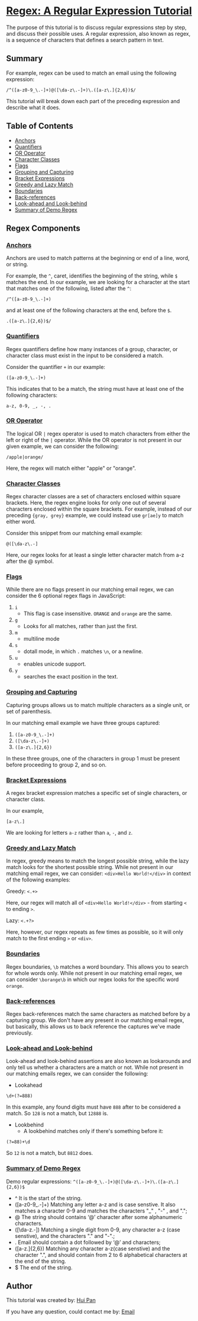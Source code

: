 # [Regex: A Regular Expression Tutorial](https://gist.github.com/HuiPan-Peter/39c6ed15cabad0038b4098ef1e22eb92)

The purpose of this tutorial is to discuss regular expressions step by step, and discuss their possible uses. A regular expression, also known as regex, is a sequence of characters that defines a search pattern in text.

## Summary

For example, regex can be used to match an email using the following expression:

`/^([a-z0-9_\.-]+)@([\da-z\.-]+)\.([a-z\.]{2,6})$/`

This tutorial will break down each part of the preceding expression and describe what it does.

## Table of Contents

- [Anchors](#anchors)
- [Quantifiers](#quantifiers)
- [OR Operator](#or-operator)
- [Character Classes](#character-classes)
- [Flags](#flags)
- [Grouping and Capturing](#grouping-and-capturing)
- [Bracket Expressions](#bracket-expressions)
- [Greedy and Lazy Match](#greedy-and-lazy-match)
- [Boundaries](#boundaries)
- [Back-references](#back-references)
- [Look-ahead and Look-behind](#look-ahead-and-look-behind)
- [Summary of Demo Regex](#Summary-of-Demo-Regex)

## Regex Components

### [Anchors](#table-of-contents)

Anchors are used to match patterns at the beginning or end of a line, word, or string.

For example, the `^`, caret, identifies the beginning of the string, while `$` matches the end. In our example, we are looking for a character at the start that matches one of the following, listed after the `^`:

`/^([a-z0-9_\.-]+)`

and at least one of the following characters at the end, before the `$`.

`.([a-z\.]{2,6})$/`

### [Quantifiers](#table-of-contents)

Regex quantifiers define how many instances of a group, character, or character class must exist in the input to be considered a match.

Consider the quantifier `+` in our example:

`([a-z0-9_\.-]+)`

This indicates that to be a match, the string must have at least one of the following characters:

`a-z, 0-9, _, -, .`

### [OR Operator](#table-of-contents)

The logical OR `|` regex operator is used to match characters from either the left or right of the `|` operator. While the OR operator is not present in our given example, we can consider the following:

`/apple|orange/`

Here, the regex will match either "apple" or "orange".

### [Character Classes](#table-of-contents)

Regex character classes are a set of characters enclosed within square brackets. Here, the regex engine looks for only one out of several characters enclosed within the square brackets. For example, instead of our preceding `{gray, grey}` example, we could instead use `gr[ae]y` to match either word.

Consider this snippet from our matching email example:

`@([\da-z\.-]`

Here, our regex looks for at least a single letter character match from a-z after the @ symbol.

### [Flags](#table-of-contents)

While there are no flags present in our matching email regex, we can consider the 6 optional regex flags in JavaScript:

1. `i`
   - This flag is case insensitive. `ORANGE` and `orange` are the same.
2. `g`
   - Looks for all matches, rather than just the first.
3. `m`
   - multiline mode
4. `s`
   - dotall mode, in which `.` matches `\n`, or a newline.
5. `u`
   - enables unicode support.
6. `y`
   - searches the exact position in the text.

### [Grouping and Capturing](#table-of-contents)

Capturing groups allows us to match multiple characters as a single unit, or set of parenthesis.

In our matching email example we have three groups captured:

1. `([a-z0-9_\.-]+)`
2. `([\da-z\.-]+)`
3. `([a-z\.]{2,6})`

In these three groups, one of the characters in group 1 must be present before proceeding to group 2, and so on.

### [Bracket Expressions](#table-of-contents)

A regex bracket expression matches a specific set of single characters, or character class.

In our example,

`[a-z\.]`

We are looking for letters `a-z` rather than `a`, `-`, and `z`.

### [Greedy and Lazy Match](#table-of-contents)

In regex, greedy means to match the longest possible string, while the lazy match looks for the shortest possible string.
While not present in our matching email regex, we can consider: `<div>Hello World!</div>` in context of the following examples:

Greedy:
`<.+>`

Here, our regex will match all of `<div>Hello World!</div>` - from starting `<` to ending `>`.

Lazy:
`<.+?>`

Here, however, our regex repeats as few times as possible, so it will only match to the first ending `>` or `<div>`.

### [Boundaries](#table-of-contents)

Regex boundaries, `\b` matches a word boundary. This allows you to search for whole words only. While not present in our matching email regex, we can consider `\borange\b` in which our regex looks for the specific word `orange`.

### [Back-references](#table-of-contents)

Regex back-references match the same characters as matched before by a capturing group. We don't have any present in our matching email regex, but basically, this allows us to back reference the captures we've made previously.

### [Look-ahead and Look-behind](#table-of-contents)

Look-ahead and look-behind assertions are also known as lookarounds and only tell us whether a characters are a match or not. While not present in our matching emails regex, we can consider the following:

- Lookahead

`\d+(?=888)`

In this example, any found digits must have `888` after to be considered a match. So `128` is not a match, but `12888` is.

- Lookbehind
  - A lookbehind matches only if there's something before it:

`(?=88)+\d`

So `12` is not a match, but `8812` does.

### [Summary of Demo Regex](#table-of-contents)

Demo regular expressions: `^([a-z0-9_\.-]+)@([\da-z\.-]+)\.([a-z\.]{2,6})$`

- ^ It is the start of the string.
- ([a-z0-9_\.-]+) Matching any letter a-z and is case senstive. It also matches a character 0-9 and matches the characters "\_" , "-" , and ".";
- @ The string should contains ‘@’ character after some alphanumeric characters.
- ([\da-z\.-]) Matching a single digit from 0-9, any character a-z (case senstive), and the characters "." and "-".;
- \. Email should contain a dot followed by ‘@’ and characters;
- ([a-z\.]{2,6}) Matching any character a-z(case senstive) and the character ".", and should contain from 2 to 6 alphabetical characters at the end of the string.
- $ The end of the string.

## Author

This tutorial was created by: <a href="https://github.com/HuiPan-Peter" target="_blank">Hui Pan</a>

If you have any question, could contact me by: <a href="mailto:guaranstone@gmail.com">Email</a>
